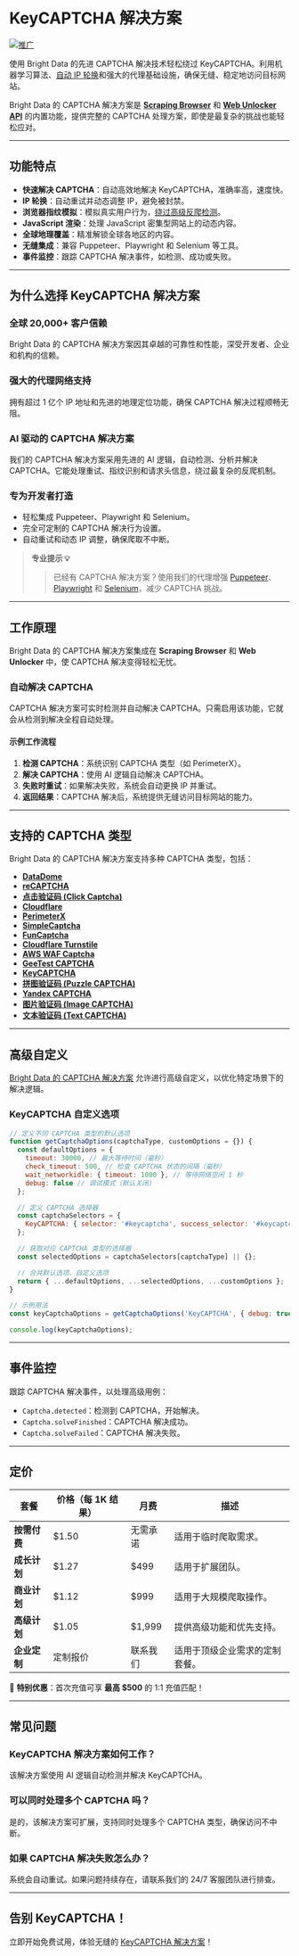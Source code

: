 # KeyCAPTCHA 解决方案  

[![推广](https://github.com/bright-cn/LinkedIn-Scraper/raw/main/Proxies%20and%20scrapers%20GitHub%20bonus%20banner.png)](https://www.bright.cn/products/web-unlocker/captcha-solver/keycaptcha)  

使用 Bright Data 的先进 CAPTCHA 解决技术轻松绕过 KeyCAPTCHA。利用机器学习算法、[自动 IP 轮换](https://www.bright.cn/solutions/rotating-proxies)和强大的代理基础设施，确保无缝、稳定地访问目标网站。  

Bright Data 的 CAPTCHA 解决方案是 [**Scraping Browser**](https://www.bright.cn/products/scraping-browser) 和 [**Web Unlocker API**](https://www.bright.cn/products/web-unlocker) 的内置功能，提供完整的 CAPTCHA 处理方案，即使是最复杂的挑战也能轻松应对。  

---

## 功能特点  
- **快速解决 CAPTCHA**：自动高效地解决 KeyCAPTCHA，准确率高，速度快。  
- **IP 轮换**：自动重试并动态调整 IP，避免被封禁。  
- **浏览器指纹模拟**：模拟真实用户行为，[绕过高级反爬检测](https://www.bright.cn/blog/web-data/anti-scraping-techniques)。  
- **JavaScript 渲染**：处理 JavaScript 密集型网站上的动态内容。  
- **全球地理覆盖**：精准解锁全球各地区的内容。  
- **无缝集成**：兼容 Puppeteer、Playwright 和 Selenium 等工具。  
- **事件监控**：跟踪 CAPTCHA 解决事件，如检测、成功或失败。  

---

## 为什么选择 KeyCAPTCHA 解决方案  

### **全球 20,000+ 客户信赖**  
Bright Data 的 CAPTCHA 解决方案因其卓越的可靠性和性能，深受开发者、企业和机构的信赖。  

### **强大的代理网络支持**  
拥有超过 1 亿个 IP 地址和先进的地理定位功能，确保 CAPTCHA 解决过程顺畅无阻。  

### **AI 驱动的 CAPTCHA 解决方案**  
我们的 CAPTCHA 解决方案采用先进的 AI 逻辑，自动检测、分析并解决 CAPTCHA。它能处理重试、指纹识别和请求头信息，绕过最复杂的反爬机制。  

### **专为开发者打造**  
- 轻松集成 Puppeteer、Playwright 和 Selenium。  
- 完全可定制的 CAPTCHA 解决行为设置。  
- 自动重试和动态 IP 调整，确保爬取不中断。  

> **专业提示 💡**  
>> 已经有 CAPTCHA 解决方案？使用我们的代理增强 [Puppeteer](https://www.bright.cn/integration/puppeteer)、[Playwright](https://www.bright.cn/integration/playwright) 和 [Selenium](https://www.bright.cn/integration/selenium)，减少 CAPTCHA 挑战。  

---

## 工作原理  

Bright Data 的 CAPTCHA 解决方案集成在 **Scraping Browser** 和 **Web Unlocker** 中，使 CAPTCHA 解决变得轻松无忧。  

### **自动解决 CAPTCHA**  
CAPTCHA 解决方案可实时检测并自动解决 CAPTCHA。只需启用该功能，它就会从检测到解决全程自动处理。  

#### **示例工作流程**  
1. **检测 CAPTCHA**：系统识别 CAPTCHA 类型（如 PerimeterX）。  
2. **解决 CAPTCHA**：使用 AI 逻辑自动解决 CAPTCHA。  
3. **失败时重试**：如果解决失败，系统会自动更换 IP 并重试。  
4. **返回结果**：CAPTCHA 解决后，系统提供无缝访问目标网站的能力。  

---

## 支持的 CAPTCHA 类型  

Bright Data 的 CAPTCHA 解决方案支持多种 CAPTCHA 类型，包括：  

- [**DataDome**](https://www.bright.cn/products/web-unlocker/captcha-solver/datadome)  
- [**reCAPTCHA**](https://www.bright.cn/products/web-unlocker/captcha-solver/recaptcha)  
- [**点击验证码 (Click Captcha)**](https://www.bright.cn/products/web-unlocker/captcha-solver/click-captcha)  
- [**Cloudflare**](https://www.bright.cn/products/web-unlocker/captcha-solver/Cloudflare)  
- [**PerimeterX**](https://www.bright.cn/products/web-unlocker/captcha-solver/perimeterx)  
- [**SimpleCaptcha**](https://www.bright.cn/products/web-unlocker/captcha-solver/simplecaptcha)  
- [**FunCaptcha**](https://www.bright.cn/products/web-unlocker/captcha-solver/funcaptcha)  
- [**Cloudflare Turnstile**](https://www.bright.cn/products/web-unlocker/captcha-solver/cloudflare-turnstile)  
- [**AWS WAF Captcha**](https://www.bright.cn/products/web-unlocker/captcha-solver/aws-waf-captcha)  
- [**GeeTest CAPTCHA**](https://www.bright.cn/products/web-unlocker/captcha-solver/geetest-captcha)  
- [**KeyCAPTCHA**](https://www.bright.cn/products/web-unlocker/captcha-solver/keycaptcha)  
- [**拼图验证码 (Puzzle CAPTCHA)**](https://www.bright.cn/products/web-unlocker/captcha-solver/puzzle-captcha)  
- [**Yandex CAPTCHA**](https://www.bright.cn/products/web-unlocker/captcha-solver/yandex-captcha)  
- [**图片验证码 (Image CAPTCHA)**](https://www.bright.cn/products/web-unlocker/captcha-solver/image-captcha)  
- [**文本验证码 (Text CAPTCHA)**](https://www.bright.cn/products/web-unlocker/captcha-solver/text-captcha)  

---

## 高级自定义  

[Bright Data 的 CAPTCHA 解决方案](https://github.com/bright-cn/Captcha-solver) 允许进行高级自定义，以优化特定场景下的解决逻辑。  

### **KeyCAPTCHA 自定义选项**  
```javascript
// 定义不同 CAPTCHA 类型的默认选项
function getCaptchaOptions(captchaType, customOptions = {}) {
  const defaultOptions = {
    timeout: 30000, // 最大等待时间（毫秒）
    check_timeout: 500, // 检查 CAPTCHA 状态的间隔（毫秒）
    wait_networkidle: { timeout: 1000 }, // 等待网络空闲 1 秒
    debug: false // 调试模式（默认关闭）
  };

  // 定义 CAPTCHA 选择器
  const captchaSelectors = {
    KeyCAPTCHA: { selector: '#keycaptcha', success_selector: '#keycaptcha-success' }
  };

  // 获取对应 CAPTCHA 类型的选择器
  const selectedOptions = captchaSelectors[captchaType] || {};

  // 合并默认选项、自定义选项
  return { ...defaultOptions, ...selectedOptions, ...customOptions };
}

// 示例用法
const keyCaptchaOptions = getCaptchaOptions('KeyCAPTCHA', { debug: true });

console.log(keyCaptchaOptions);
```

---

## **事件监控**  
跟踪 CAPTCHA 解决事件，以处理高级用例：  
- `Captcha.detected`：检测到 CAPTCHA，开始解决。  
- `Captcha.solveFinished`：CAPTCHA 解决成功。  
- `Captcha.solveFailed`：CAPTCHA 解决失败。  

---

## **定价**  

| **套餐**         | **价格（每 1K 结果）** | **月费**  | **描述**                                    |  
|-----------------|----------------------|----------|--------------------------------------------|  
| **按需付费**     | $1.50                 | 无需承诺  | 适用于临时爬取需求。                        |  
| **成长计划**     | $1.27                 | $499     | 适用于扩展团队。                            |  
| **商业计划**     | $1.12                 | $999     | 适用于大规模爬取操作。                      |  
| **高级计划**     | $1.05                 | $1,999   | 提供高级功能和优先支持。                    |  
| **企业定制**     | 定制报价              | 联系我们 | 适用于顶级企业需求的定制套餐。              |  

🚀 **特别优惠**：首次充值可享 **最高 $500** 的 1:1 充值匹配！  

---

## **常见问题**  

### **KeyCAPTCHA 解决方案如何工作？**  
该解决方案使用 AI 逻辑自动检测并解决 KeyCAPTCHA。  

### **可以同时处理多个 CAPTCHA 吗？**  
是的，该解决方案可扩展，支持同时处理多个 CAPTCHA 类型，确保访问不中断。  

### **如果 CAPTCHA 解决失败怎么办？**  
系统会自动重试。如果问题持续存在，请联系我们的 24/7 客服团队进行排查。  

---

## **告别 KeyCAPTCHA！**  
立即开始免费试用，体验无缝的 [KeyCAPTCHA 解决方案](https://www.bright.cn/products/web-unlocker/captcha-solver/keycaptcha)！
